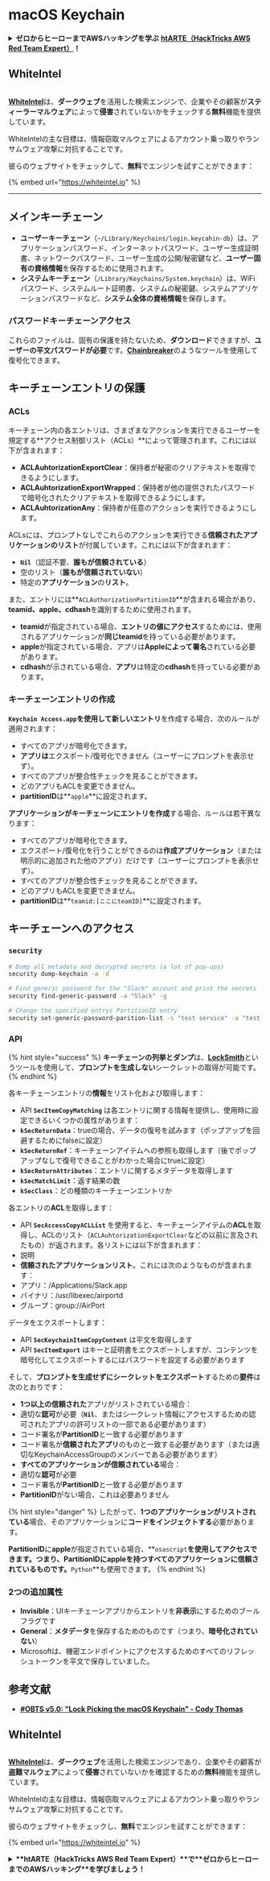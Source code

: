 # macOS Keychain

<details>

<summary><strong>ゼロからヒーローまでAWSハッキングを学ぶ</strong> <a href="https://training.hacktricks.xyz/courses/arte"><strong>htARTE（HackTricks AWS Red Team Expert）</strong></a><strong>！</strong></summary>

HackTricksをサポートする他の方法：

- **HackTricksで企業を宣伝したい**または**HackTricksをPDFでダウンロードしたい**場合は、[**SUBSCRIPTION PLANS**](https://github.com/sponsors/carlospolop)をチェックしてください！
- [**公式PEASS＆HackTricksスワッグ**](https://peass.creator-spring.com)を入手する
- [**The PEASS Family**](https://opensea.io/collection/the-peass-family)を発見し、独占的な[**NFTs**](https://opensea.io/collection/the-peass-family)コレクションを見る
- **💬 [Discordグループ](https://discord.gg/hRep4RUj7f)**に参加するか、[telegramグループ](https://t.me/peass)に参加するか、**Twitter**で**@carlospolopm**をフォローする
- **HackTricks**と**HackTricks Cloud**のGitHubリポジトリにPRを提出して、あなたのハッキングテクニックを共有する

</details>

## WhiteIntel

<figure><img src=".gitbook/assets/image (1224).png" alt=""><figcaption></figcaption></figure>

[**WhiteIntel**](https://whiteintel.io)は、**ダークウェブ**を活用した検索エンジンで、企業やその顧客が**スティーラーマルウェア**によって**侵害**されていないかをチェックする**無料**機能を提供しています。

WhiteIntelの主な目標は、情報窃取マルウェアによるアカウント乗っ取りやランサムウェア攻撃に対抗することです。

彼らのウェブサイトをチェックして、**無料**でエンジンを試すことができます：

{% embed url="https://whiteintel.io" %}

---

## メインキーチェーン

- **ユーザーキーチェーン**（`~/Library/Keychains/login.keycahin-db`）は、アプリケーションパスワード、インターネットパスワード、ユーザー生成証明書、ネットワークパスワード、ユーザー生成の公開/秘密鍵など、**ユーザー固有の資格情報**を保存するために使用されます。
- **システムキーチェーン**（`/Library/Keychains/System.keychain`）は、WiFiパスワード、システムルート証明書、システムの秘密鍵、システムアプリケーションパスワードなど、**システム全体の資格情報**を保存します。

### パスワードキーチェーンアクセス

これらのファイルは、固有の保護を持たないため、**ダウンロード**できますが、**ユーザーの平文パスワードが必要**です。[**Chainbreaker**](https://github.com/n0fate/chainbreaker)のようなツールを使用して復号化できます。

## キーチェーンエントリの保護

### ACLs

キーチェーン内の各エントリは、さまざまなアクションを実行できるユーザーを規定する**アクセス制御リスト（ACLs）**によって管理されます。これには以下が含まれます：

- **ACLAuhtorizationExportClear**：保持者が秘密のクリアテキストを取得できるようにします。
- **ACLAuhtorizationExportWrapped**：保持者が他の提供されたパスワードで暗号化されたクリアテキストを取得できるようにします。
- **ACLAuhtorizationAny**：保持者が任意のアクションを実行できるようにします。

ACLsには、プロンプトなしでこれらのアクションを実行できる**信頼されたアプリケーションのリスト**が付属しています。これには以下が含まれます：

- **`Nil`**（認証不要、**誰もが信頼されている**）
- 空のリスト（**誰もが信頼されていない**）
- 特定の**アプリケーション**の**リスト**。

また、エントリには**`ACLAuthorizationPartitionID`**が含まれる場合があり、**teamid、apple、cdhash**を識別するために使用されます。

- **teamid**が指定されている場合、**エントリの値にアクセス**するためには、使用されるアプリケーションが**同じteamid**を持っている必要があります。
- **apple**が指定されている場合、アプリは**Appleによって署名**されている必要があります。
- **cdhash**が示されている場合、**アプリ**は特定の**cdhash**を持っている必要があります。

### キーチェーンエントリの作成

**`Keychain Access.app`**を使用して**新しいエントリ**を作成する場合、次のルールが適用されます：

- すべてのアプリが暗号化できます。
- **アプリは**エクスポート/復号化できません（ユーザーにプロンプトを表示せず）。
- すべてのアプリが整合性チェックを見ることができます。
- どのアプリもACLを変更できません。
- **partitionID**は**`apple`**に設定されます。

**アプリケーションがキーチェーンにエントリを作成**する場合、ルールは若干異なります：

- すべてのアプリが暗号化できます。
- エクスポート/復号化を行うことができるのは**作成アプリケーション**（または明示的に追加された他のアプリ）だけです（ユーザーにプロンプトを表示せず）。
- すべてのアプリが整合性チェックを見ることができます。
- どのアプリもACLを変更できません。
- **partitionID**は**`teamid:[ここにteamID]`**に設定されます。

## キーチェーンへのアクセス

### `security`
```bash
# Dump all metadata and decrypted secrets (a lot of pop-ups)
security dump-keychain -a -d

# Find generic password for the "Slack" account and print the secrets
security find-generic-password -a "Slack" -g

# Change the specified entrys PartitionID entry
security set-generic-password-parition-list -s "test service" -a "test acount" -S
```
### API

{% hint style="success" %}
**キーチェーンの列挙とダンプ**は、[**LockSmith**](https://github.com/its-a-feature/LockSmith)というツールを使用して、**プロンプトを生成しない**シークレットの取得が可能です。
{% endhint %}

各キーチェーンエントリの**情報**をリスト化および取得します：

* API **`SecItemCopyMatching`** は各エントリに関する情報を提供し、使用時に設定できるいくつかの属性があります：
* **`kSecReturnData`**：trueの場合、データの復号を試みます（ポップアップを回避するためにfalseに設定）
* **`kSecReturnRef`**：キーチェーンアイテムへの参照も取得します（後でポップアップなしで復号できることがわかった場合にtrueに設定）
* **`kSecReturnAttributes`**：エントリに関するメタデータを取得します
* **`kSecMatchLimit`**：返す結果の数
* **`kSecClass`**：どの種類のキーチェーンエントリか

各エントリの**ACL**を取得します：

* API **`SecAccessCopyACLList`** を使用すると、キーチェーンアイテムの**ACL**を取得し、ACLのリスト（`ACLAuhtorizationExportClear`などの以前に言及されたもの）が返されます。各リストには以下が含まれます：
* 説明
* **信頼されたアプリケーションリスト**。これには次のようなものが含まれます：
* アプリ：/Applications/Slack.app
* バイナリ：/usr/libexec/airportd
* グループ：group://AirPort

データをエクスポートします：

* API **`SecKeychainItemCopyContent`** は平文を取得します
* API **`SecItemExport`** はキーと証明書をエクスポートしますが、コンテンツを暗号化してエクスポートするにはパスワードを設定する必要があります

そして、**プロンプトを生成せずにシークレットをエクスポート**するための**要件**は次のとおりです：

* **1つ以上の信頼された**アプリがリストされている場合：
* 適切な**認可**が必要（**`Nil`**、またはシークレット情報にアクセスするための認可されたアプリの許可リストの一部である必要があります）
* コード署名が**PartitionID**と一致する必要があります
* コード署名が**信頼されたアプリ**のものと一致する必要があります（または適切なKeychainAccessGroupのメンバーである必要があります）
* **すべてのアプリケーションが信頼されている**場合：
* 適切な**認可**が必要
* コード署名が**PartitionID**と一致する必要があります
* **PartitionID**がない場合、これは必要ありません

{% hint style="danger" %}
したがって、**1つのアプリケーションがリストされている**場合、そのアプリケーションに**コードをインジェクトする**必要があります。

**PartitionID**に**apple**が指定されている場合、**`osascript`**を使用してアクセスできます。つまり、PartitionIDにappleを持つすべてのアプリケーションに信頼されているものです。**`Python`**も使用できます。
{% endhint %}

### 2つの追加属性

* **Invisible**：UIキーチェーンアプリからエントリを**非表示**にするためのブールフラグです
* **General**：**メタデータ**を保存するためのものです（つまり、**暗号化されていない**）
* Microsoftは、機密エンドポイントにアクセスするためのすべてのリフレッシュトークンを平文で保存していました。

## 参考文献

* [**#OBTS v5.0: "Lock Picking the macOS Keychain" - Cody Thomas**](https://www.youtube.com/watch?v=jKE1ZW33JpY)

## WhiteIntel

<figure><img src=".gitbook/assets/image (1224).png" alt=""><figcaption></figcaption></figure>

[**WhiteIntel**](https://whiteintel.io)は、**ダークウェブ**を活用した検索エンジンであり、企業やその顧客が**盗難マルウェア**によって**侵害**されていないかを確認するための**無料**機能を提供しています。

WhiteIntelの主な目標は、情報窃取マルウェアによるアカウント乗っ取りやランサムウェア攻撃に対抗することです。

彼らのウェブサイトをチェックし、**無料**でエンジンを試すことができます：

{% embed url="https://whiteintel.io" %}

<details>

<summary><strong>**htARTE（HackTricks AWS Red Team Expert）**で**ゼロからヒーローまでのAWSハッキング**を学びましょう！</summary>

HackTricksをサポートする他の方法：

* **HackTricksで企業を宣伝**したい場合や**HackTricksをPDFでダウンロード**したい場合は、[**SUBSCRIPTION PLANS**](https://github.com/sponsors/carlospolop)をチェックしてください！
* [**公式PEASS＆HackTricksグッズ**](https://peass.creator-spring.com)を入手してください
* [**The PEASS Family**](https://opensea.io/collection/the-peass-family)を発見し、独占的な[NFTs](https://opensea.io/collection/the-peass-family)コレクションをご覧ください
* 💬 [**Discordグループ**](https://discord.gg/hRep4RUj7f)または[**telegramグループ**](https://t.me/peass)に**参加**するか、**Twitter** 🐦 [**@carlospolopm**](https://twitter.com/hacktricks_live)をフォローしてください。
* **HackTricks**と[**HackTricks Cloud**](https://github.com/carlospolop/hacktricks-cloud)のGitHubリポジトリにPRを提出して、あなたのハッキングトリックを共有してください。

</details>

